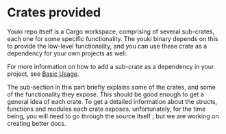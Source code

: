 # Crates provided

Youki repo itself is a Cargo workspace, comprising of several sub-crates, each one for some specific functionality. The youki binary depends on this to provide the low-level functionality, and you can use these crate as a dependency for your own projects as well.

For more information on how to add a sub-crate as a dependency in your project, see [Basic Usage](./basic_usage.md).

The sub-section in this part briefly explains some of the crates, and some of the functionality they expose. This should be good enough to get a general idea of each crate. To get a detailed information about the structs, functions and modules each crate exposes, unfortunately, for the time being, you will need to go through the source itself ; but we are working on creating better docs.
